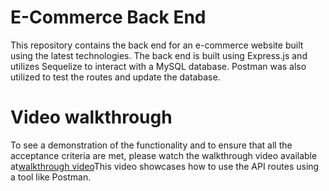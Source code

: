 

# E-Commerce Back End

This repository contains the back end for an e-commerce website built using the latest technologies. The back end is built using Express.js and utilizes Sequelize to interact with a MySQL database. Postman was also utilized to test the routes and update the database.

# Video walkthrough 
To see a demonstration of the functionality and to ensure that all the acceptance criteria are met, please watch the walkthrough video available at[walkthrough video](https://watch.screencastify.com/v/8MKtVtOAZViSi5Nd0F7k)This video showcases how to use the API routes using a tool like Postman.
